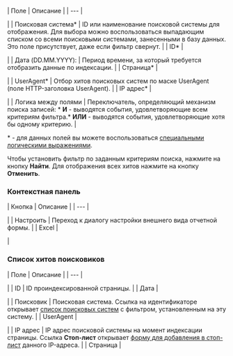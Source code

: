 | Поле | Описание |
| --- |

|
| Поисковая система\* | ID или наименование поисковой системы для отображения. Для выбора можно воспользоваться выпадающим списком со всеми поисковыми системами, занесенными в базу данных. Это поле присутствует, даже если фильтр свернут. |
| ID\* |

|
| Дата (DD.MM.YYYY): | Период времени, за который требуется отобразить данные по индексации. |
| Страница\* |

|
| UserAgent\* | Отбор хитов поисковых систем по маске UserAgent (поле HTTP-заголовка UserAgent). |
| IP адрес\* |

|
| Логика между полями | Переключатель, определяющий механизм поиска записей:  * **И** - выводятся события, удовлетворяющие всем критериям фильтра.* **ИЛИ** - выводятся события, удовлетворяющие хотя бы одному критерию. |

\* - для данных полей вы можете воспользоваться [специальными логическими выражениями](https://dev.1c-bitrix.ru/api_help/main/general/filter.php).

Чтобы установить фильтр по заданным критериям поиска, нажмите на кнопку **Найти**. Для отображения всех хитов нажмите на кнопку **Отменить**.

### Контекстная панель

| Кнопка | Описание |
| --- |

|
| Настроить | Переход к диалогу настройки внешнего вида отчетной формы. |
| Excel |

|

### Список хитов поисковиков

| Поле | Описание |
| --- |

|
| ID | ID проиндексированной страницы. |
| Дата |

|
| Поисковик | Поисковая система. Ссылка на идентификаторе открывает [список поисковых систем](/user_help/statistic/search_engines/searcher_list.php) с фильтром, установленным на эту систему. |
| UserAgent |

|
| IP адрес | IP адрес поисковой системы на момент индексации страницы. Ссылка **Стоп-лист** открывает [форму для добавления в стоп-лист](/user_help/statistic/visitors/stoplist_edit.php) данного IP-адреса. |
| Страница |